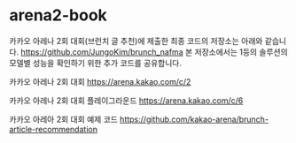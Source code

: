 # arena2-book
카카오 아레나 2회 대회(브런치 글 추천)에 제출한 최종 코드의 저장소는 아래와 같습니다.
https://github.com/JungoKim/brunch_nafma
본 저장소에서는 1등의 솔루션의 모델별 성능을 확인하기 위한 추가 코드를 공유합니다.

카카오 아레나 2회 대회
https://arena.kakao.com/c/2

카카오 아레나 2회 대회 플레이그라운드
https://arena.kakao.com/c/6

카카오 아레아 2회 대회 예제 코드
https://github.com/kakao-arena/brunch-article-recommendation

